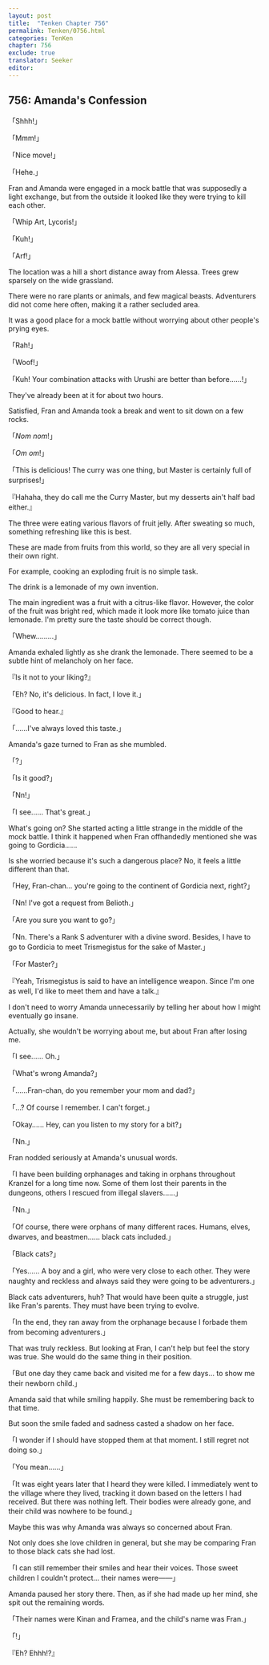 ```yaml
---
layout: post
title:  "Tenken Chapter 756"
permalink: Tenken/0756.html
categories: TenKen
chapter: 756
exclude: true
translator: Seeker
editor: 
---
```

<h2 id="ch756">756: Amanda's Confession</h2>

<p>「Shhh!」</p>
<p>「Mmm!」</p>
<p>「Nice move!」</p>
<p>「Hehe.」</p>

<p>Fran and Amanda were engaged in a mock battle that was supposedly a light exchange, but from the outside it looked like they were trying to kill each other.</p>

<p>「Whip Art, Lycoris!」</p>
<p>「Kuh!」</p>
<p>「Arf!」</p>

<p>The location was a hill a short distance away from Alessa. Trees grew sparsely on the wide grassland.</p>

<p>There were no rare plants or animals, and few magical beasts. Adventurers did not come here often, making it a rather secluded area.</p>

<p>It was a good place for a mock battle without worrying about other people's prying eyes.</p>

<p>「Rah!」</p>
<p>「Woof!」</p>
<p>「Kuh! Your combination attacks with Urushi are better than before……!」</p>

<p>They've already been at it for about two hours.</p>

<p>Satisfied, Fran and Amanda took a break and went to sit down on a few rocks.</p>

<p>「<em>Nom</em> <em>nom</em>!」</p>
<p>「<em>Om</em> <em>om</em>!」</p>
<p>「This is delicious! The curry was one thing, but Master is certainly full of surprises!」</p>
<p>『Hahaha, they do call me the Curry Master, but my desserts ain't half bad either.』</p>

<p>The three were eating various flavors of fruit jelly. After sweating so much, something refreshing like this is best.</p>

<p>These are made from fruits from this world, so they are all very special in their own right.</p>

<p>For example, cooking an exploding fruit is no simple task.</p>

<p>The drink is a lemonade of my own invention.</p>

<p>The main ingredient was a fruit with a citrus-like flavor. However, the color of the fruit was bright red, which made it look more like tomato juice than lemonade. I'm pretty sure the taste should be correct though.</p>

<p>「Whew………」</p>

<p>Amanda exhaled lightly as she drank the lemonade. There seemed to be a subtle hint of melancholy on her face.</p>

<p>『Is it not to your liking?』</p>
<p>「Eh? No, it's delicious. In fact, I love it.」</p>
<p>『Good to hear.』</p>
<p>「……I've always loved this taste.」</p>

<p>Amanda's gaze turned to Fran as she mumbled.</p>

<p>「?」</p>
<p>「Is it good?」</p>
<p>「Nn!」</p>
<p>「I see…… That's great.」</p>

<p>What's going on? She started acting a little strange in the middle of the mock battle. I think it happened when Fran offhandedly mentioned she was going to Gordicia……</p>

<p>Is she worried because it's such a dangerous place? No, it feels a little different than that.</p>

<p>「Hey, Fran-chan… you're going to the continent of Gordicia next, right?」</p>
<p>「Nn! I've got a request from Belioth.」</p>
<p>「Are you sure you want to go?」</p>
<p>「Nn. There's a Rank S adventurer with a divine sword. Besides, I have to go to Gordicia to meet Trismegistus for the sake of Master.」</p>
<p>「For Master?」</p>
<p>『Yeah, Trismegistus is said to have an intelligence weapon. Since I'm one as well, I'd like to meet them and have a talk.』</p>

<p>I don't need to worry Amanda unnecessarily by telling her about how I might eventually go insane.</p>

<p>Actually, she wouldn't be worrying about me, but about Fran after losing me.</p>

<p>「I see…… Oh.」</p>
<p>「What's wrong Amanda?」</p>
<p>「……Fran-chan, do you remember your mom and dad?」</p>
<p>「…? Of course I remember. I can't forget.」</p>
<p>「Okay…… Hey, can you listen to my story for a bit?」</p>
<p>「Nn.」</p>

<p>Fran nodded seriously at Amanda's unusual words.</p>

<p>「I have been building orphanages and taking in orphans throughout Kranzel for a long time now. Some of them lost their parents in the dungeons, others I rescued from illegal slavers……」</p>
<p>「Nn.」</p>
<p>「Of course, there were orphans of many different races. Humans, elves, dwarves, and beastmen…… black cats included.」</p>
<p>「Black cats?」</p>
<p>「Yes…… A boy and a girl, who were very close to each other. They were naughty and reckless and always said they were going to be adventurers.」</p>

<p>Black cats adventurers, huh? That would have been quite a struggle, just like Fran's parents. They must have been trying to evolve.</p>

<p>「In the end, they ran away from the orphanage because I forbade them from becoming adventurers.」</p>

<p>That was truly reckless. But looking at Fran, I can't help but feel the story was true. She would do the same thing in their position.</p>

<p>「But one day they came back and visited me for a few days… to show me their newborn child.」</p>

<p>Amanda said that while smiling happily. She must be remembering back to that time.</p>

<p>But soon the smile faded and sadness casted a shadow on her face.</p>

<p>「I wonder if I should have stopped them at that moment. I still regret not doing so.」</p>
<p>「You mean……」</p>
<p>「It was eight years later that I heard they were killed. I immediately went to the village where they lived, tracking it down based on the letters I had received. But there was nothing left. Their bodies were already gone, and their child was nowhere to be found.」</p>

<p>Maybe this was why Amanda was always so concerned about Fran.</p>

<p>Not only does she love children in general, but she may be comparing Fran to those black cats she had lost.</p>

<p>「I can still remember their smiles and hear their voices. Those sweet children I couldn't protect… their names were――」</p>

<p>Amanda paused her story there. Then, as if she had made up her mind, she spit out the remaining words.</p>

<p>「Their names were Kinan and Framea, and the child's name was Fran.」</p>
<p>「!」</p>
<p>『Eh? Ehhh!?』</p>










